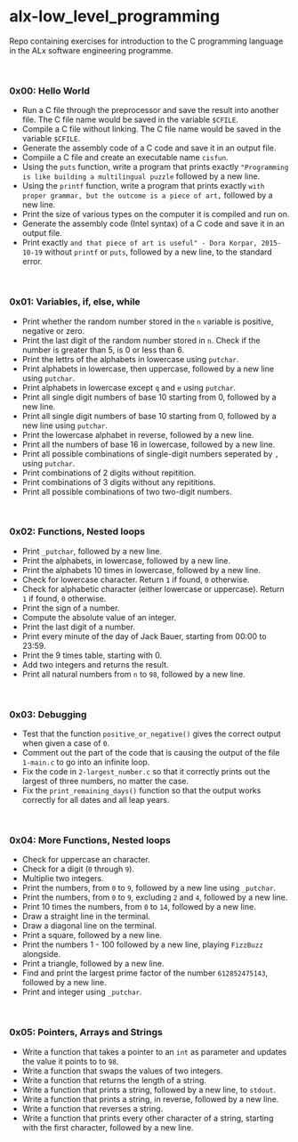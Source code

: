 # alx-low_level_programming
Repo containing exercises for introduction to the C programming language in the ALx software engineering programme.

<br />

### 0x00: Hello World
- Run a C file through the preprocessor and save the result into another file. The C file name would be saved in the variable `$CFILE`.
- Compile a C file without linking. The C file name would be saved in the variable `$CFILE`.
- Generate the assembly code of a C code and save it in an output file.
- Compiile a C file and create an executable name `cisfun`.
- Using the `puts` function, write a program that prints exactly `"Programming is like building a multilingual puzzle` followed by a new line.
- Using the `printf` function, write a program that prints exactly `with proper grammar, but the outcome is a piece of art,` followed by a new line.
- Print the size of various types on the computer it is compiled and run on.
- Generate the assembly code (Intel syntax) of a C code and save it in an output file.
- Print exactly `and that piece of art is useful" - Dora Korpar, 2015-10-19` without `printf` or `puts`, followed by a new line, to the standard error.

<br />

### 0x01: Variables, if, else, while
- Print whether the random number stored in the `n` variable is positive, negative or zero.
- Print the last digit of the random number stored in `n`. Check if the number is greater than 5, is 0 or less than 6.
- Print the lettrs of the alphabets in lowercase using `putchar`.
- Print alphabets in lowercase, then uppercase, followed by a new line using `putchar`.
- Print alphabets in lowercase except `q` and `e` using `putchar`.
- Print all single digit numbers of base 10 starting from 0, followed by a new line.
- Print all single digit numbers of base 10 starting from 0, followed by a new line using `putchar`.
- Print the lowercase alphabet in reverse, followed by a new line.
- Print all the numbers of base 16 in lowercase, followed by a new line. 
- Print all possible combinations of single-digit numbers seperated by `, ` using `putchar`.
- Print combinations of 2 digits without repitition.
- Print combinations of 3 digits without  any repititions.
- Print all possible combinations of two two-digit numbers.

<br />

### 0x02: Functions, Nested loops
- Print `_putchar`, followed by a new line.
- Print the alphabets, in lowercase, followed by a new line.
- Print the alphabets 10 times in lowercase, followed by a new line.
- Check for lowercase character. Return `1` if found, `0` otherwise.
- Check for alphabetic character (either lowercase or uppercase). Return `1` if found, `0` otherwise.
- Print the sign of a number.
- Compute the absolute value of an integer.
- Print the last digit of a number.
- Print every minute of the day of Jack Bauer, starting from 00:00 to 23:59.
- Print the 9 times table, starting with 0.
- Add two integers and returns the result.
- Print all natural numbers from `n` to `98`, followed by a new line.

<br />

### 0x03: Debugging
- Test that the function `positive_or_negative()` gives the correct output when given a case of `0`.
- Comment out the part of the code that is causing the output of the file `1-main.c` to go into an infinite loop.
- Fix the code in `2-largest_number.c` so that it correctly prints out the largest of three numbers, no matter the case.
- Fix the `print_remaining_days()` function so that the output works correctly for all dates and all leap years.

<br />

### 0x04: More Functions, Nested loops
- Check for uppercase an character.
- Check for a digit (`0` through `9`).
- Multiplie two integers.
- Print the numbers, from `0` to `9`, followed by a new line using `_putchar`.
- Print the numbers, from `0` to `9`, excluding `2` and `4`, followed by a new line.
- Print 10 times the numbers, from `0` to `14`, followed by a new line.
- Draw a straight line in the terminal.
- Draw a diagonal line on the terminal.
- Print a square, followed by a new line.
- Print the numbers 1 - 100 followed by a new line, playing `FizzBuzz` alongside.
- Print a triangle, followed by a new line.
- Find and print the largest prime factor of the number `612852475143`, followed by a new line.
- Print and integer using `_putchar`.

<br />

### 0x05: Pointers, Arrays and Strings
- Write a function that takes a pointer to an `int` as parameter and updates the value it points to to `98`.
- Write a function that swaps the values of two integers.
- Write a function that returns the length of a string.
- Write a function that prints a string, followed by a new line, to `stdout`.
- Write a function that prints a string, in reverse, followed by a new line.
- Write a function that reverses a string.
- Write a function that prints every other character of a string, starting with the first character, followed by a new line.
